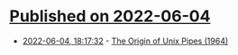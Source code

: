 # [Published on 2022-06-04](index.md)

* [2022-06-04, 18:17:32](https://news.ycombinator.com/item?id=31623522) - [The Origin of Unix Pipes (1964)](https://doc.cat-v.org/unix/pipes/)
